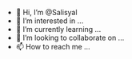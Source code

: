 - 👋 Hi, I’m @Salisyal
- 👀 I’m interested in ...
- 🌱 I’m currently learning ...
- 💞️ I’m looking to collaborate on ...
- 📫 How to reach me ...

<!---
Salisyal/Salisyal is a ✨ special ✨ repository because its `README.md` (this file) appears on your GitHub profile.
You can click the Preview link to take a look at your changes.
--->
